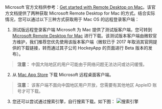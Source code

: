  Microsoft 官方文档供参考：[Get started with Remote Desktop on Mac](http://docs.microsoft.com/en-us/windows-server/remote/remote-desktop-services/clients/remote-desktop-mac)。该官方文档提供了两种获取 Microsoft Remote Desktop for Mac 的方式。结合实际情况，您可以通过以下三种方式获取用于 Mac OS 的远程登录客户端：
 1. 测试版远程登录客户端
Microsoft 为 Mac 提供了测试版客户端，您可转到 [Microsoft Remote Desktop for Mac](http://rink.hockeyapp.net/apps/5e0c144289a51fca2d3bfa39ce7f2b06/)  进行下载。该测试版本客户端由微软官方维护，我们推荐您优先使用该版本客户端（微软已于 2017 年取消其官网提供的下载链接，转而通过其子公司 HockeyApp 的页面进行 Beta 版本的发布）。
> **注意：**
> 中国大陆地区的用户可能由于网络问题无法访问或访问缓慢。

 2. 从 [Mac App Store](http://itunes.apple.com/us/app/microsoft-remote-desktop/id715768417) 下载 Microsoft 远程桌面客户端。
> **注意：**
> 该客户端不面向中国地区用户开放，您需要有其他地区 AppleID 账号才可下载。

 3.  您还可以尝试通过搜索引擎，自行搜索下载。如下图：
![搜索引擎](http://imgcache.tcecqpoc.fsphere.cn/image/mc.qcloudimg.com/static/img/8a149e8858af5a29894436f4138c3fbb/image.png)
